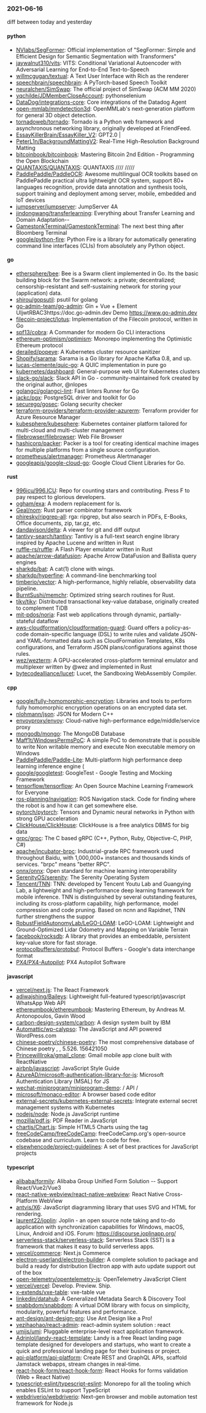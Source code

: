 ### 2021-06-16
diff between today and yesterday

#### python
* [NVlabs/SegFormer](https://github.com/NVlabs/SegFormer): Official implementation of "SegFormer: Simple and Efficient Design for Semantic Segmentation with Transformers"
* [jaywalnut310/vits](https://github.com/jaywalnut310/vits): VITS: Conditional Variational Autoencoder with Adversarial Learning for End-to-End Text-to-Speech
* [willmcgugan/textual](https://github.com/willmcgugan/textual): A Text User Interface with Rich as the renderer
* [speechbrain/speechbrain](https://github.com/speechbrain/speechbrain): A PyTorch-based Speech Toolkit
* [neuralchen/SimSwap](https://github.com/neuralchen/SimSwap): The official project of SimSwap (ACM MM 2020)
* [yqchilde/JDMemberCloseAccount](https://github.com/yqchilde/JDMemberCloseAccount): pythonselenium 
* [DataDog/integrations-core](https://github.com/DataDog/integrations-core): Core integrations of the Datadog Agent
* [open-mmlab/mmdetection3d](https://github.com/open-mmlab/mmdetection3d): OpenMMLab's next-generation platform for general 3D object detection.
* [tornadoweb/tornado](https://github.com/tornadoweb/tornado): Tornado is a Python web framework and asynchronous networking library, originally developed at FriendFeed.
* [EssayKillerBrain/EssayKiller_V2](https://github.com/EssayKillerBrain/EssayKiller_V2): GPT2.0 | 
* [PeterL1n/BackgroundMattingV2](https://github.com/PeterL1n/BackgroundMattingV2): Real-Time High-Resolution Background Matting
* [bitcoinbook/bitcoinbook](https://github.com/bitcoinbook/bitcoinbook): Mastering Bitcoin 2nd Edition - Programming the Open Blockchain
* [QUANTAXIS/QUANTAXIS](https://github.com/QUANTAXIS/QUANTAXIS): QUANTAXIS   //// ///// 
* [PaddlePaddle/PaddleOCR](https://github.com/PaddlePaddle/PaddleOCR): Awesome multilingual OCR toolkits based on PaddlePaddle practical ultra lightweight OCR system, support 80+ languages recognition, provide data annotation and synthesis tools, support training and deployment among server, mobile, embedded and IoT devices
* [jumpserver/jumpserver](https://github.com/jumpserver/jumpserver): JumpServer  4A 
* [jindongwang/transferlearning](https://github.com/jindongwang/transferlearning): Everything about Transfer Learning and Domain Adaptation--
* [GamestonkTerminal/GamestonkTerminal](https://github.com/GamestonkTerminal/GamestonkTerminal): The next best thing after Bloomberg Terminal
* [google/python-fire](https://github.com/google/python-fire): Python Fire is a library for automatically generating command line interfaces (CLIs) from absolutely any Python object.

#### go
* [ethersphere/bee](https://github.com/ethersphere/bee): Bee is a Swarm client implemented in Go. Its the basic building block for the Swarm network: a private; decentralized; censorship-resistant and self-sustaining network for storing your (application) data.
* [shirou/gopsutil](https://github.com/shirou/gopsutil): psutil for golang
* [go-admin-team/go-admin](https://github.com/go-admin-team/go-admin): Gin + Vue + Element UIjwtRBAC3https://doc.go-admin.dev Demo https://www.go-admin.dev
* [filecoin-project/lotus](https://github.com/filecoin-project/lotus): Implementation of the Filecoin protocol, written in Go
* [spf13/cobra](https://github.com/spf13/cobra): A Commander for modern Go CLI interactions
* [ethereum-optimism/optimism](https://github.com/ethereum-optimism/optimism): Monorepo implementing the Optimistic Ethereum protocol
* [derailed/popeye](https://github.com/derailed/popeye):  A Kubernetes cluster resource sanitizer
* [Shopify/sarama](https://github.com/Shopify/sarama): Sarama is a Go library for Apache Kafka 0.8, and up.
* [lucas-clemente/quic-go](https://github.com/lucas-clemente/quic-go): A QUIC implementation in pure go
* [kubernetes/dashboard](https://github.com/kubernetes/dashboard): General-purpose web UI for Kubernetes clusters
* [slack-go/slack](https://github.com/slack-go/slack): Slack API in Go - community-maintained fork created by the original author, @nlopes
* [golangci/golangci-lint](https://github.com/golangci/golangci-lint): Fast linters Runner for Go
* [jackc/pgx](https://github.com/jackc/pgx): PostgreSQL driver and toolkit for Go
* [securego/gosec](https://github.com/securego/gosec): Golang security checker
* [terraform-providers/terraform-provider-azurerm](https://github.com/terraform-providers/terraform-provider-azurerm): Terraform provider for Azure Resource Manager
* [kubesphere/kubesphere](https://github.com/kubesphere/kubesphere): Kubernetes container platform tailored for multi-cloud and multi-cluster management
* [filebrowser/filebrowser](https://github.com/filebrowser/filebrowser):  Web File Browser
* [hashicorp/packer](https://github.com/hashicorp/packer): Packer is a tool for creating identical machine images for multiple platforms from a single source configuration.
* [prometheus/alertmanager](https://github.com/prometheus/alertmanager): Prometheus Alertmanager
* [googleapis/google-cloud-go](https://github.com/googleapis/google-cloud-go): Google Cloud Client Libraries for Go.

#### rust
* [996icu/996.ICU](https://github.com/996icu/996.ICU): Repo for counting stars and contributing. Press F to pay respect to glorious developers.
* [ogham/exa](https://github.com/ogham/exa): A modern replacement for ls.
* [Geal/nom](https://github.com/Geal/nom): Rust parser combinator framework
* [phiresky/ripgrep-all](https://github.com/phiresky/ripgrep-all): rga: ripgrep, but also search in PDFs, E-Books, Office documents, zip, tar.gz, etc.
* [dandavison/delta](https://github.com/dandavison/delta): A viewer for git and diff output
* [tantivy-search/tantivy](https://github.com/tantivy-search/tantivy): Tantivy is a full-text search engine library inspired by Apache Lucene and written in Rust
* [ruffle-rs/ruffle](https://github.com/ruffle-rs/ruffle): A Flash Player emulator written in Rust
* [apache/arrow-datafusion](https://github.com/apache/arrow-datafusion): Apache Arrow DataFusion and Ballista query engines
* [sharkdp/bat](https://github.com/sharkdp/bat): A cat(1) clone with wings.
* [sharkdp/hyperfine](https://github.com/sharkdp/hyperfine): A command-line benchmarking tool
* [timberio/vector](https://github.com/timberio/vector): A high-performance, highly reliable, observability data pipeline.
* [BurntSushi/memchr](https://github.com/BurntSushi/memchr): Optimized string search routines for Rust.
* [tikv/tikv](https://github.com/tikv/tikv): Distributed transactional key-value database, originally created to complement TiDB
* [mit-pdos/noria](https://github.com/mit-pdos/noria): Fast web applications through dynamic, partially-stateful dataflow
* [aws-cloudformation/cloudformation-guard](https://github.com/aws-cloudformation/cloudformation-guard): Guard offers a policy-as-code domain-specific language (DSL) to write rules and validate JSON- and YAML-formatted data such as CloudFormation Templates, K8s configurations, and Terraform JSON plans/configurations against those rules.
* [wez/wezterm](https://github.com/wez/wezterm): A GPU-accelerated cross-platform terminal emulator and multiplexer written by @wez and implemented in Rust
* [bytecodealliance/lucet](https://github.com/bytecodealliance/lucet): Lucet, the Sandboxing WebAssembly Compiler.

#### cpp
* [google/fully-homomorphic-encryption](https://github.com/google/fully-homomorphic-encryption): Libraries and tools to perform fully homomorphic encryption operations on an encrypted data set.
* [nlohmann/json](https://github.com/nlohmann/json): JSON for Modern C++
* [envoyproxy/envoy](https://github.com/envoyproxy/envoy): Cloud-native high-performance edge/middle/service proxy
* [mongodb/mongo](https://github.com/mongodb/mongo): The MongoDB Database
* [Maff1t/WindowsPermsPoC](https://github.com/Maff1t/WindowsPermsPoC): A simple PoC to demonstrate that is possible to write Non writable memory and execute Non executable memory on Windows
* [PaddlePaddle/Paddle-Lite](https://github.com/PaddlePaddle/Paddle-Lite): Multi-platform high performance deep learning inference engine (
* [google/googletest](https://github.com/google/googletest): GoogleTest - Google Testing and Mocking Framework
* [tensorflow/tensorflow](https://github.com/tensorflow/tensorflow): An Open Source Machine Learning Framework for Everyone
* [ros-planning/navigation](https://github.com/ros-planning/navigation): ROS Navigation stack. Code for finding where the robot is and how it can get somewhere else.
* [pytorch/pytorch](https://github.com/pytorch/pytorch): Tensors and Dynamic neural networks in Python with strong GPU acceleration
* [ClickHouse/ClickHouse](https://github.com/ClickHouse/ClickHouse): ClickHouse is a free analytics DBMS for big data
* [grpc/grpc](https://github.com/grpc/grpc): The C based gRPC (C++, Python, Ruby, Objective-C, PHP, C#)
* [apache/incubator-brpc](https://github.com/apache/incubator-brpc): Industrial-grade RPC framework used throughout Baidu, with 1,000,000+ instances and thousands kinds of services. "brpc" means "better RPC".
* [onnx/onnx](https://github.com/onnx/onnx): Open standard for machine learning interoperability
* [SerenityOS/serenity](https://github.com/SerenityOS/serenity): The Serenity Operating System 
* [Tencent/TNN](https://github.com/Tencent/TNN): TNN: developed by Tencent Youtu Lab and Guangying Lab, a lightweight and high-performance deep learning framework for mobile inference. TNN is distinguished by several outstanding features, including its cross-platform capability, high performance, model compression and code pruning. Based on ncnn and Rapidnet, TNN further strengthens the suppor
* [RobustFieldAutonomyLab/LeGO-LOAM](https://github.com/RobustFieldAutonomyLab/LeGO-LOAM): LeGO-LOAM: Lightweight and Ground-Optimized Lidar Odometry and Mapping on Variable Terrain
* [facebook/rocksdb](https://github.com/facebook/rocksdb): A library that provides an embeddable, persistent key-value store for fast storage.
* [protocolbuffers/protobuf](https://github.com/protocolbuffers/protobuf): Protocol Buffers - Google's data interchange format
* [PX4/PX4-Autopilot](https://github.com/PX4/PX4-Autopilot): PX4 Autopilot Software

#### javascript
* [vercel/next.js](https://github.com/vercel/next.js): The React Framework
* [adiwajshing/Baileys](https://github.com/adiwajshing/Baileys): Lightweight full-featured typescript/javascript WhatsApp Web API
* [ethereumbook/ethereumbook](https://github.com/ethereumbook/ethereumbook): Mastering Ethereum, by Andreas M. Antonopoulos, Gavin Wood
* [carbon-design-system/carbon](https://github.com/carbon-design-system/carbon): A design system built by IBM
* [Automattic/wp-calypso](https://github.com/Automattic/wp-calypso): The JavaScript and API powered WordPress.com
* [chinese-poetry/chinese-poetry](https://github.com/chinese-poetry/chinese-poetry): The most comprehensive database of Chinese poetry , , 5.526. 156421050
* [PrincewillIroka/gmail_clone](https://github.com/PrincewillIroka/gmail_clone): Gmail mobile app clone built with ReactNative
* [airbnb/javascript](https://github.com/airbnb/javascript): JavaScript Style Guide
* [AzureAD/microsoft-authentication-library-for-js](https://github.com/AzureAD/microsoft-authentication-library-for-js): Microsoft Authentication Library (MSAL) for JS
* [wechat-miniprogram/miniprogram-demo](https://github.com/wechat-miniprogram/miniprogram-demo):  / API / 
* [microsoft/monaco-editor](https://github.com/microsoft/monaco-editor): A browser based code editor
* [external-secrets/kubernetes-external-secrets](https://github.com/external-secrets/kubernetes-external-secrets): Integrate external secret management systems with Kubernetes
* [nodejs/node](https://github.com/nodejs/node): Node.js JavaScript runtime 
* [mozilla/pdf.js](https://github.com/mozilla/pdf.js): PDF Reader in JavaScript
* [chartjs/Chart.js](https://github.com/chartjs/Chart.js): Simple HTML5 Charts using the <canvas> tag
* [freeCodeCamp/freeCodeCamp](https://github.com/freeCodeCamp/freeCodeCamp): freeCodeCamp.org's open-source codebase and curriculum. Learn to code for free.
* [elsewhencode/project-guidelines](https://github.com/elsewhencode/project-guidelines): A set of best practices for JavaScript projects

#### typescript
* [alibaba/formily](https://github.com/alibaba/formily): Alibaba Group Unified Form Solution -- Support React/Vue2/Vue3
* [react-native-webview/react-native-webview](https://github.com/react-native-webview/react-native-webview): React Native Cross-Platform WebView
* [antvis/X6](https://github.com/antvis/X6):  JavaScript diagramming library that uses SVG and HTML for rendering.
* [laurent22/joplin](https://github.com/laurent22/joplin): Joplin - an open source note taking and to-do application with synchronization capabilities for Windows, macOS, Linux, Android and iOS. Forum: https://discourse.joplinapp.org/
* [serverless-stack/serverless-stack](https://github.com/serverless-stack/serverless-stack):  Serverless Stack (SST) is a framework that makes it easy to build serverless apps.
* [vercel/commerce](https://github.com/vercel/commerce): Next.js Commerce
* [electron-userland/electron-builder](https://github.com/electron-userland/electron-builder): A complete solution to package and build a ready for distribution Electron app with auto update support out of the box
* [open-telemetry/opentelemetry-js](https://github.com/open-telemetry/opentelemetry-js): OpenTelemetry JavaScript Client
* [vercel/vercel](https://github.com/vercel/vercel): Develop. Preview. Ship.
* [x-extends/vxe-table](https://github.com/x-extends/vxe-table):  vxe-table vue 
* [linkedin/datahub](https://github.com/linkedin/datahub): A Generalized Metadata Search & Discovery Tool
* [snabbdom/snabbdom](https://github.com/snabbdom/snabbdom): A virtual DOM library with focus on simplicity, modularity, powerful features and performance.
* [ant-design/ant-design-pro](https://github.com/ant-design/ant-design-pro):  Use Ant Design like a Pro!
* [yezihaohao/react-admin](https://github.com/yezihaohao/react-admin):  react-admin system solution : react 
* [umijs/umi](https://github.com/umijs/umi):  Pluggable enterprise-level react application framework.
* [Adrinlol/landy-react-template](https://github.com/Adrinlol/landy-react-template): Landy is a free React landing page template designed for developers and startups, who want to create a quick and professional landing page for their business or project.
* [api-platform/api-platform](https://github.com/api-platform/api-platform): Create REST and GraphQL APIs, scaffold Jamstack webapps, stream changes in real-time.
* [react-hook-form/react-hook-form](https://github.com/react-hook-form/react-hook-form):  React Hooks for forms validation (Web + React Native)
* [typescript-eslint/typescript-eslint](https://github.com/typescript-eslint/typescript-eslint):  Monorepo for all the tooling which enables ESLint to support TypeScript
* [webdriverio/webdriverio](https://github.com/webdriverio/webdriverio): Next-gen browser and mobile automation test framework for Node.js
